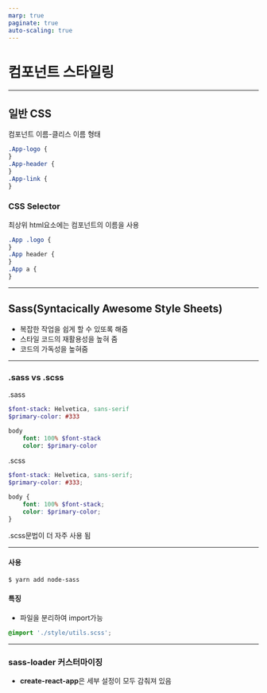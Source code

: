 ```yaml
---
marp: true
paginate: true
auto-scaling: true
---
```


# 컴포넌트 스타일링

---

## 일반 CSS

컴포넌트 이름-클리스 이름 형태

```css
.App-logo {
}
.App-header {
}
.App-link {
}
```

### CSS Selector

최상위 html요소에는 컴포넌트의 이름을 사용

```css
.App .logo {
}
.App header {
}
.App a {
}
```

---

## Sass(Syntacically Awesome Style Sheets)

* 복잡한 작업을 쉽게 할 수 있또록 해줌
* 스타일 코드의 재활용성을 높혀 줌
* 코드의 가독성을 높혀줌

---

### .sass vs .scss

.sass
```sass
$font-stack: Helvetica, sans-serif
$primary-color: #333

body 
    font: 100% $font-stack
    color: $primary-color
```

.scss
```scss
$font-stack: Helvetica, sans-serif;
$primary-color: #333;

body {
    font: 100% $font-stack;
    color: $primary-color;
}
```

.scss문법이 더 자주 사용 됨

---

#### 사용

```bash
$ yarn add node-sass
```

#### 특징
* 파일을 분리하여 import가능

```scss
@import './style/utils.scss';
```

---
### sass-loader 커스터마이징

* **create-react-app**은 세부 설정이 모두 감춰져 있음
